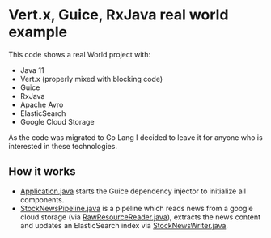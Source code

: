# Vert.x, Guice, RxJava real world example

This code shows a real World project with:
- Java 11
- Vert.x (properly mixed with blocking code)
- Guice
- RxJava
- Apache Avro
- ElasticSearch
- Google Cloud Storage

As the code was migrated to Go Lang I decided to leave it for anyone who is interested in these technologies.

## How it works

- [Application.java](https://github.com/melphi/vertx-guice-rxjava-example/blob/master/src/main/java/net/dainco/Application.java) starts the Guice dependency injector to initialize all components. 
- [StockNewsPipeline.java](https://github.com/melphi/vertx-guice-rxjava-example/blob/master/src/main/java/net/dainco/module/news/pipeline/StockNewsPipeline.java) is a pipeline which reads news from a google cloud storage (via [RawResourceReader.java](https://github.com/melphi/vertx-guice-rxjava-example/blob/de6a3a1d6d13d4f61d48a786e80150ccb8e3e7e7/src/main/java/net/dainco/module/news/pipeline/reader/RawResourceReader.java#L52)), extracts the news content and updates an ElasticSearch index via [StockNewsWriter.java](https://github.com/melphi/vertx-guice-rxjava-example/blob/master/src/main/java/net/dainco/module/news/pipeline/writer/StockNewsWriter.java). 
